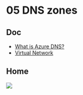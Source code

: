 # 05 DNS zones

## Doc
* [What is Azure DNS?](https://docs.microsoft.com/en-us/azure/dns/dns-overview)
* [Virtual Network](https://azure.microsoft.com/en-ca/services/virtual-network/)


## Home
[<img src="https://i.imgur.com/ERNUzLK.png">](https://i.imgur.com/ERNUzLK.png)
